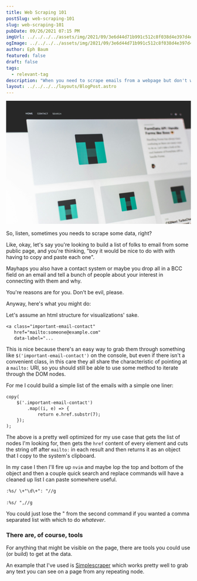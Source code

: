 ```yaml
---
title: Web Scraping 101
postSlug: web-scraping-101
slug: web-scraping-101
pubDate: 09/26/2021 07:15 PM
imgUrl: ../../../../assets/img/2021/09/3e6d44d71b991c512c8f038d4e397d4e0cf37200.jpeg
ogImage: ../../../../assets/img/2021/09/3e6d44d71b991c512c8f038d4e397d4e0cf37200.jpeg
author: Eph Baum
featured: false
draft: false
tags:
  - relevant-tag
description: "When you need to scrape emails from a webpage but don't want to copy-paste each one—learn the browser console magic that turns DOM manipulation into data extraction. A quick guide to web scraping with jQuery, complete with nvim cleanup commands for the final output."
layout: ../../../../layouts/BlogPost.astro
---
```


![Featured Image](../../../../assets/img/2021/09/3e6d44d71b991c512c8f038d4e397d4e0cf37200.jpeg)

So, listen, sometimes you needs to scrape some data, right?

Like, okay, let's say you're looking to build a list of folks to email from some public page, and you're thinking, "boy it would be nice to do with with having to copy and paste each one".

Mayhaps you also have a contact system or maybe you drop all in a BCC field on an email and tell a bunch of people about your interest in connecting with them and why.

You're reasons are for you. Don't be evil, please.

Anyway, here's what you might do:

Let's assume an html structure for visualizations' sake.

    <a class="important-email-contact"
       href="mailto:someone@example.com"
       data-label="...
    

This is nice because there's an easy way to grab them through something like `$('important-email-contact')` on the console, but even if there isn't a convenient class, in this care they all share the characteristic of pointing at a `mailto:` URI, so you should still be able to use some method to iterate through the DOM nodes.

For me I could build a simple list of the emails with a simple one liner:

    copy(
        $('.important-email-contact')
            .map((i, e) => { 
                return e.href.substr(7); 
        });
    );
    

The above is a pretty well optimized for my use case that gets the list of nodes I'm looking for, then gets the `href` content of every element and cuts the string off after `mailto:` in each result and then returns it as an object that I copy to the system's clipboard.

In my case I then I'll fire up `nvim` and maybe lop the top and bottom of the object and then a couple quick search and replace commands will have a cleaned up list I can paste somewhere useful.

    :%s/ \+"\d\+": "//g
    
    :%s/ ",//g
    

You could just lose the " from the second command if you wanted a comma separated list with which to do _whatever_.

### There are, of course, tools

For anything that might be visible on the page, there are tools you could use (or build) to get at the data.

An example that I've used is [Simplescraper](https://simplescraper.io/) which works pretty well to grab any text you can see on a page from any repeating node.
